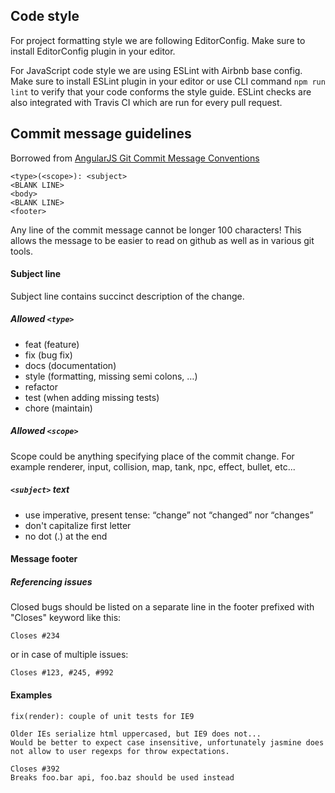 Code style
----------

For project formatting style we are following EditorConfig. Make sure to install EditorConfig plugin in your editor.

For JavaScript code style we are using ESLint with Airbnb base config. Make sure to install ESLint plugin in your editor or use CLI command `npm run lint` to verify that your code conforms the style guide. ESLint checks are also integrated with Travis CI which are run for every pull request.

Commit message guidelines
-------------------------

Borrowed from [AngularJS Git Commit Message Conventions](https://gist.github.com/stephenparish/9941e89d80e2bc58a153)

```
<type>(<scope>): <subject>
<BLANK LINE>
<body>
<BLANK LINE>
<footer>
```

Any line of the commit message cannot be longer 100 characters! This allows the message to be easier to read on github as well as in various git tools.

#### Subject line
Subject line contains succinct description of the change.

##### Allowed `<type>`
* feat (feature)
* fix (bug fix)
* docs (documentation)
* style (formatting, missing semi colons, …)
* refactor
* test (when adding missing tests)
* chore (maintain)

##### Allowed `<scope>`
Scope could be anything specifying place of the commit change. For example renderer, input, collision, map, tank, npc, effect, bullet, etc...

##### `<subject>` text
* use imperative, present tense: “change” not “changed” nor “changes”
* don't capitalize first letter
* no dot (.) at the end

#### Message footer

##### Referencing issues

Closed bugs should be listed on a separate line in the footer prefixed with "Closes" keyword like this:
```
Closes #234
```

or in case of multiple issues:
```
Closes #123, #245, #992
```

#### Examples

```
fix(render): couple of unit tests for IE9

Older IEs serialize html uppercased, but IE9 does not...
Would be better to expect case insensitive, unfortunately jasmine does
not allow to user regexps for throw expectations.

Closes #392
Breaks foo.bar api, foo.baz should be used instead
```

